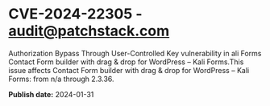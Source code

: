 # CVE-2024-22305 - audit@patchstack.com

Authorization Bypass Through User-Controlled Key vulnerability in ali Forms Contact Form builder with drag & drop for WordPress – Kali Forms.This issue affects Contact Form builder with drag & drop for WordPress – Kali Forms: from n/a through 2.3.36.



**Publish date:** 2024-01-31
